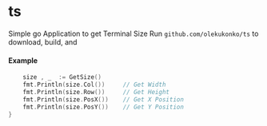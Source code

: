 ts
==

Simple go Application to get Terminal Size 
Run `github.com/olekukonko/ts` to download, build, and

#### Example

```go
	size , _  := GetSize()
	fmt.Println(size.Col())     // Get Width
	fmt.Println(size.Row())     // Get Height
	fmt.Println(size.PosX())    // Get X Position
	fmt.Println(size.PosY())    // Get Y Position
}
```

